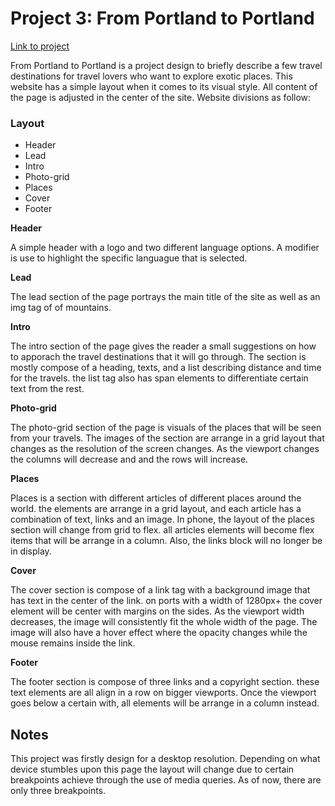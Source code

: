 # Project 3: From Portland to Portland

[Link to project](https://bis-sonido.github.io/web_project_3/)

From Portland to Portland is a project design to briefly describe a few travel destinations for travel lovers who want to explore exotic places. This website has a simple layout when it comes to its visual style. All content of the page is adjusted in the center of the site. Website divisions as follow:

### Layout
* Header
* Lead
* Intro
* Photo-grid
* Places
* Cover
* Footer


**Header**

A simple header with a logo and two different language options. A modifier is use to highlight the specific languague that is selected. 

**Lead**

The lead section of the page portrays the main title of the site as well as an img tag of of mountains.

**Intro**

The intro section of the page gives the reader a small suggestions on how to apporach the travel destinations that it will go through. The section is mostly compose of a heading, texts, and a list describing distance and time for the travels. the list tag also has span elements to differentiate certain text from the rest.

**Photo-grid**

The photo-grid section of the page is visuals of the places that will be seen from your travels. The images of the section are arrange in a grid layout that changes as the resolution of the screen changes. As the viewport changes the columns will decrease and and the rows will increase.

**Places**

Places is a section with different articles of different places around the world. the elements are arrange in a grid layout, and each article has a combination of text, links and an image. In phone, the layout of the places section will change from grid to flex. all articles elements will become flex items that will be arrange in a column. Also, the links block will no longer be in display.

**Cover**

The cover section is compose of a link tag with a background image that has text in the center of the link. on ports with a width of 1280px+ the cover element will be center with margins on the sides. As the viewport width decreases, the image will consistently fit the whole width of the page. The image will also have a hover effect where the opacity changes while the mouse remains inside the link. 

**Footer**

The footer section is compose of three links and a copyright section. these text elements are all align in a row on bigger viewports. Once the viewport goes below a certain with, all elements will be arrange in a column instead.

## Notes
This project was firstly design for a desktop resolution. Depending on what device stumbles upon this page the layout will change due to certain breakpoints achieve through the use of media queries. As of now, there are only three breakpoints. 

